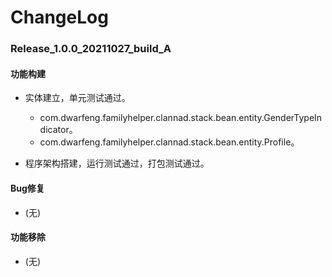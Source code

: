 # ChangeLog

### Release_1.0.0_20211027_build_A

#### 功能构建

- 实体建立，单元测试通过。
    - com.dwarfeng.familyhelper.clannad.stack.bean.entity.GenderTypeIndicator。
    - com.dwarfeng.familyhelper.clannad.stack.bean.entity.Profile。

- 程序架构搭建，运行测试通过，打包测试通过。

#### Bug修复

- (无)

#### 功能移除

- (无)

